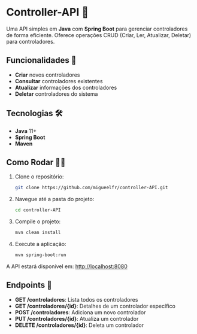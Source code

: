 # Controller-API 🚀

Uma API simples em **Java** com **Spring Boot** para gerenciar controladores de forma eficiente. Oferece operações CRUD (Criar, Ler, Atualizar, Deletar) para controladores.

## Funcionalidades 🔧

- **Criar** novos controladores
- **Consultar** controladores existentes
- **Atualizar** informações dos controladores
- **Deletar** controladores do sistema

## Tecnologias 🛠️

- **Java** 11+
- **Spring Boot**
- **Maven**

## Como Rodar 🏃‍♂️

1. Clone o repositório:
   ```bash
   git clone https://github.com/migueelfr/controller-API.git
   ```
2. Navegue até a pasta do projeto:
   ```bash
   cd controller-API
   ```
3. Compile o projeto:
   ```bash
   mvn clean install
   ```
4. Execute a aplicação:
   ```bash
   mvn spring-boot:run
   ```

A API estará disponível em: [http://localhost:8080](http://localhost:8080)

## Endpoints 📡

- **GET /controladores**: Lista todos os controladores
- **GET /controladores/{id}**: Detalhes de um controlador específico
- **POST /controladores**: Adiciona um novo controlador
- **PUT /controladores/{id}**: Atualiza um controlador
- **DELETE /controladores/{id}**: Deleta um controlador




